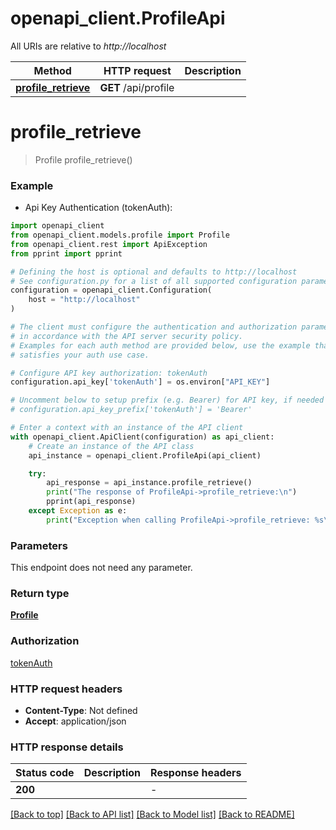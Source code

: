 # openapi_client.ProfileApi

All URIs are relative to *http://localhost*

Method | HTTP request | Description
------------- | ------------- | -------------
[**profile_retrieve**](ProfileApi.md#profile_retrieve) | **GET** /api/profile | 


# **profile_retrieve**
> Profile profile_retrieve()

### Example

* Api Key Authentication (tokenAuth):

```python
import openapi_client
from openapi_client.models.profile import Profile
from openapi_client.rest import ApiException
from pprint import pprint

# Defining the host is optional and defaults to http://localhost
# See configuration.py for a list of all supported configuration parameters.
configuration = openapi_client.Configuration(
    host = "http://localhost"
)

# The client must configure the authentication and authorization parameters
# in accordance with the API server security policy.
# Examples for each auth method are provided below, use the example that
# satisfies your auth use case.

# Configure API key authorization: tokenAuth
configuration.api_key['tokenAuth'] = os.environ["API_KEY"]

# Uncomment below to setup prefix (e.g. Bearer) for API key, if needed
# configuration.api_key_prefix['tokenAuth'] = 'Bearer'

# Enter a context with an instance of the API client
with openapi_client.ApiClient(configuration) as api_client:
    # Create an instance of the API class
    api_instance = openapi_client.ProfileApi(api_client)

    try:
        api_response = api_instance.profile_retrieve()
        print("The response of ProfileApi->profile_retrieve:\n")
        pprint(api_response)
    except Exception as e:
        print("Exception when calling ProfileApi->profile_retrieve: %s\n" % e)
```



### Parameters

This endpoint does not need any parameter.

### Return type

[**Profile**](Profile.md)

### Authorization

[tokenAuth](../README.md#tokenAuth)

### HTTP request headers

 - **Content-Type**: Not defined
 - **Accept**: application/json

### HTTP response details

| Status code | Description | Response headers |
|-------------|-------------|------------------|
**200** |  |  -  |

[[Back to top]](#) [[Back to API list]](../README.md#documentation-for-api-endpoints) [[Back to Model list]](../README.md#documentation-for-models) [[Back to README]](../README.md)


